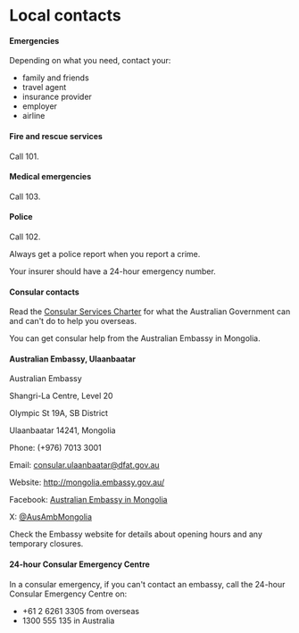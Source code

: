# Local contacts

#### Emergencies

Depending on what you need, contact your:

* family and friends
* travel agent
* insurance provider
* employer
* airline

#### Fire and rescue services

Call 101.

#### Medical emergencies

Call 103.

#### Police

Call 102.

Always get a police report when you report a crime.

Your insurer should have a 24-hour emergency number.

#### Consular contacts

Read the [Consular Services Charter](/consular-services/consular-services-charter "Consular Services Charter") for what the Australian Government can and can't do to help you overseas.

You can get consular help from the Australian Embassy in Mongolia.

#### Australian Embassy, Ulaanbaatar

Australian Embassy

Shangri-La Centre, Level 20

Olympic St 19A, SB District

Ulaanbaatar 14241, Mongolia

Phone: (+976) 7013 3001

Email: [consular.ulaanbaatar@dfat.gov.au](mailto:consular.ulaanbaatar@dfat.gov.au )

Website: <http://mongolia.embassy.gov.au/>

Facebook: [Australian Embassy in Mongolia](https://www.facebook.com/AustraliaInMongolia/?fref=ts)

X: [@AusAmbMongolia](https://twitter.com/AusAmbMongolia)

Check the Embassy website for details about opening hours and any temporary closures.

#### 24-hour Consular Emergency Centre

In a consular emergency, if you can't contact an embassy, call the 24-hour Consular Emergency Centre on:

* +61 2 6261 3305 from overseas
* 1300 555 135 in Australia